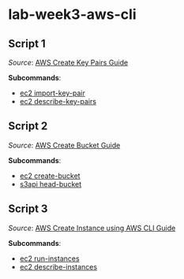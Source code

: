 # lab-week3-aws-cli

## Script 1
_Source_: [AWS Create Key Pairs Guide](https://docs.aws.amazon.com/AWSEC2/latest/UserGuide/create-key-pairs.html#how-to-generate-your-own-key-and-import-it-to-aws)

**Subcommands**:
- [ec2 import-key-pair](https://docs.aws.amazon.com/cli/latest/reference/ec2/import-key-pair.html)
- [ec2 describe-key-pairs](https://awscli.amazonaws.com/v2/documentation/api/latest/reference/ec2/describe-key-pairs.html)


## Script 2
_Source_: [AWS Create Bucket Guide](https://docs.aws.amazon.com/AmazonS3/latest/userguide/create-bucket-overview.html)

**Subcommands**:
- [ec2 create-bucket](https://docs.aws.amazon.com/cli/latest/reference/s3api/create-bucket.html)
- [s3api head-bucket](https://docs.aws.amazon.com/cli/latest/reference/s3api/head-bucket.html)

## Script 3

_Source_: [AWS Create Instance using AWS CLI Guide](https://docs.aws.amazon.com/cli/v1/userguide/cli-services-ec2-instances.html)

**Subcommands**:
- [ec2 run-instances](https://docs.aws.amazon.com/cli/latest/reference/ec2/run-instances.html)
- [ec2 describe-instances](https://docs.aws.amazon.com/cli/latest/reference/ec2/describe-instances.html)

